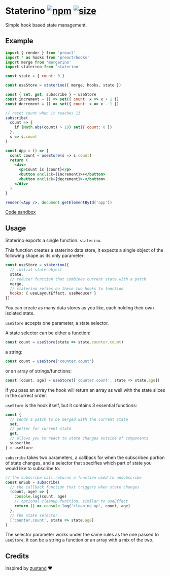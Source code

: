 # Staterino [![npm](https://img.shields.io/npm/v/staterino.svg)](https://www.npmjs.com/package/staterino) [![size](https://img.badgesize.io/https://unpkg.com/staterino@latest/dist/staterino.min.js.png?label=gzip&color=blue&compression=gzip)](https://unpkg.com/staterino@latest/dist/staterino.min.js)

Simple hook based state management.

## Example

```jsx
import { render } from 'preact'
import * as hooks from 'preact/hooks'
import merge from 'mergerino'
import staterino from 'staterino'

const state = { count: 0 }

const useStore = staterino({ merge, hooks, state })

const { set, get, subscribe } = useStore
const increment = () => set({ count: x => x + 1 })
const decrement = () => set({ count: x => x - 1 })

// reset count when it reaches 11
subscribe(
  count => {
    if (Math.abs(count) > 10) set({ count: 0 })
  },
  s => s.count
)

const App = () => {
  const count = useStore(s => s.count)
  return (
    <div>
      <p>Count is {count}</p>
      <button onclick={increment}>+</button>
      <button onclick={decrement}>-</button>
    </div>
  )
}

render(<App />, document.getElementById('app'))
```

[Code sandbox](https://codesandbox.io/s/staterino-example-f0de8?file=/src/index.js)

## Usage

Staterino exports a single function: `staterino`.

This function creates a staterino data store, it expects a single object of the following shape as its only parameter:

```js
const useStore = staterino({
  // initial state object
  state,
  // reducer function that combines current state with a patch
  merge,
  // staterino relies on these two hooks to function
  hooks: { useLayoutEffect, useReducer }
})
```

You can create as many data stores as you like, each holding their own isolated state.

`useStore` accepts one parameter, a state selector.

A state selector can be either a function:

```js
const count = useStore(state => state.counter.count)
```

a string:

```js
const count = useStore('counter.count')
```

or an array of strings/functions:

```js
const [count, age] = useStore(['counter.count', state => state.age])
```

If you pass an array the hook will return an array as well with the state slices in the correct order.

`useStore` is the hook itself, but it contains 3 essential functions:

```js
const {
  // sends a patch to be merged with the current state
  set,
  // getter for current state
  get,
  // allows you to react to state changes outside of components
  subscribe
} = useStore
```

`subscribe` takes two parameters, a callback for when the subscribed portion of state changes, and a selector that specifies which part of state you would like to subscribe to:

```js
// the subscribe call returns a function used to unsubscribe
const unSub = subscribe(
  // the callback function that triggers when state changes
  (count, age) => {
    console.log(count, age)
    // optional cleanup function, similar to useEffect
    return () => console.log('cleaning up', count, age)
  },
  // the state selector
  ['counter.count', state => state.age]
)
```

The selector parameter works under the same rules as the one passed to `useStore`, it can be a string a function or an array with a mix of the two.

## Credits

Inspired by [zustand](https://github.com/react-spring/zustand) ❤️
